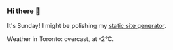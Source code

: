 ### Hi there :wave:

It's Sunday! I might be polishing my [static site generator](https://github.com/bewuethr/pandoc-bash-blog).

Weather in Toronto: overcast, at -2°C.
